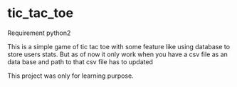 # tic_tac_toe

Requirement python2

This is a simple game of tic tac toe with some feature like using database to store users stats.
But as of now it only work when you have a csv file as an data base and path to that csv file has to updated

This project was only for learning purpose.